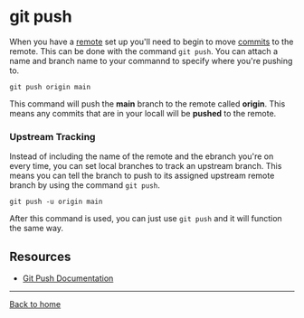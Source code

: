 # git push
When you have a [remote](./REMOTE.md) set up you'll need to begin to move [commits](./COMMIT.md) to the remote. 
This can be done with the command `git push`. 
You can attach a name and branch name to your commannd to specify where you're pushing to.
```
git push origin main
```
This command will push the **main** branch to the remote called **origin**. This means any commits that are in your locall will be **pushed** to the remote. 
### Upstream Tracking
Instead of including the name of the remote and the ebranch you're on every time, you can set local branches to track an upstream branch.
This means you can tell the branch to push to its assigned upstream remote branch by using the command `git push`. 
```
git push -u origin main
```
After this command is used, you can just use `git push` and it will function the same way. 
## Resources
- [Git Push Documentation](http://git-scm.com/docs/git-push)
---
[Back to home](../README.md)
